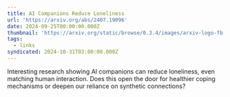 ```yaml
---
title: AI Companions Reduce Loneliness
url: 'https://arxiv.org/abs/2407.19096'
date: 2024-09-25T00:00:00.000Z
thumbnail: 'https://arxiv.org/static/browse/0.3.4/images/arxiv-logo-fb.png'
tags:
  - links
syndicated: 2024-10-31T03:00:00.000Z
---
```


Interesting research showing AI companions can reduce loneliness, even matching human interaction. Does this open the door for healthier coping mechanisms or deepen our reliance on synthetic connections?
